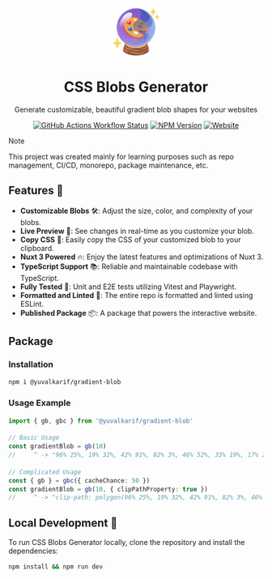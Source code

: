 <p align="center">
  <img width="100" src="apps/site/public/logo.png" />
  <h1 align="center">CSS Blobs Generator</h1>
  <p align="center">
  Generate customizable, beautiful gradient blob shapes for your websites
  </p>
  <div align="center">
    <a href="https://github.com/yuvalkarif/gradient-blob/actions/workflows/ci.yml" target="__blank"><img alt="GitHub Actions Workflow Status" src="https://img.shields.io/github/actions/workflow/status/yuvalkarif/gradient-blob/ci.yml?color=blue" /></a>
     <a href="https://www.npmjs.com/package/@yuvalkarif/gradient-blob" target="__blank"><img alt="NPM Version" src="https://img.shields.io/npm/v/%40yuvalkarif%2Fgradient-blob?color=lavender"></a>
    <a href="https://yuvalkarif.github.io/gradient-blob/" target="__blank"><img alt="Website" src="https://img.shields.io/website?url=https%3A%2F%2Fgradient-blob.yuvalkarif.com%2F" /></a>
  </div>
</p>

> [!NOTE]
> This project was created mainly for learning purposes such as repo management, CI/CD, monorepo, package maintenance, etc.

## Features 🌟
- **Customizable Blobs** 🛠: Adjust the size, color, and complexity of your blobs.
- **Live Preview** 👀: See changes in real-time as you customize your blob.
- **Copy CSS** 📄: Easily copy the CSS of your customized blob to your clipboard.
- **Nuxt 3 Powered** 🔥: Enjoy the latest features and optimizations of Nuxt 3.
- **TypeScript Support** 📚: Reliable and maintainable codebase with TypeScript.
- **Fully Tested** 🧪: Unit and E2E tests utilizing Vitest and Playwright.
- **Formatted and Linted** 🧹: The entire repo is formatted and linted using ESLint.
- **Published Package** 📦: A package that powers the interactive website.

## Package
### Installation
```bash
npm i @yuvalkarif/gradient-blob
```

### Usage Example
```ts
import { gb, gbc } from '@yuvalkarif/gradient-blob'

// Basic Usage
const gradientBlob = gb(10)
//     ^ -> "96% 25%, 19% 32%, 42% 91%, 82% 3%, 46% 52%, 35% 19%, 17% 24%, 83% 88%, 78% 86%, 26% 18%"

// Complicated Usage
const { gb } = gbc({ cacheChance: 50 })
const gradientBlob = gb(10, { clipPathProperty: true })
//     ^ -> "clip-path: polygon(96% 25%, 19% 32%, 42% 91%, 82% 3%, 46% 52%, 35% 19%, 17% 24%, 83% 88%, 78% 86%, 26% 18%)"
```
## Local Development 🚀
To run CSS Blobs Generator locally, clone the repository and install the dependencies:

```bash
npm install && npm run dev
```
